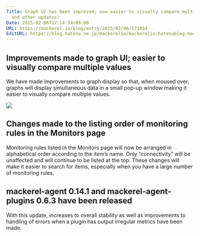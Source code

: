 ```yaml
---
Title: Graph UI has been improved; now easier to visually compare multiple values,
  and other updates!
Date: 2015-02-06T17:14:54+09:00
URL: https://mackerel.io/blog/entry/2015/02/06/171454
EditURL: https://blog.hatena.ne.jp/mackerelio/mackerelio.hatenablog.mackerel.io/atom/entry/8454420450082633059
---
```


## Improvements made to graph UI; easier to visually compare multiple values

We have made improvements to graph display so that, when moused over,  graphs will display simultaneous data in a small pop-up window making it easier to visually compare multiple values.

![](https://cdn-ak.f.st-hatena.com/images/fotolife/m/mackerelio/20150804/20150804170946.gif)

## Changes made to the listing order of monitoring rules in the Monitors page

Monitoring rules listed in the Monitors page will now be arranged in alphabetical order according to the item’s name. Only “connectivity” will be unaffected and will continue to be listed at the top. These changes will make it easier to search for items, especially when you have a large number of monitoring rules.

## mackerel-agent 0.14.1 and mackerel-agent-plugins 0.6.3 have been released

With this update, increases to overall stability as well as improvements to handling of errors when a plugin has output irregular metrics have been made. 

